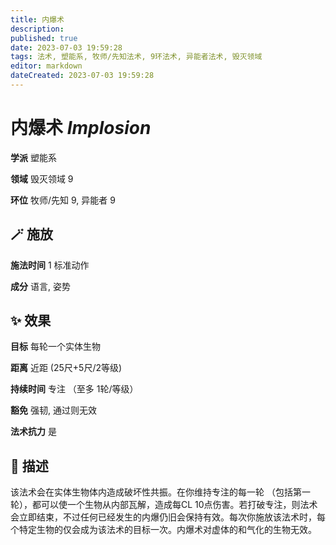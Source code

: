 ```yaml
---
title: 内爆术
description: 
published: true
date: 2023-07-03 19:59:28
tags: 法术, 塑能系, 牧师/先知法术, 9环法术, 异能者法术, 毁灭领域
editor: markdown
dateCreated: 2023-07-03 19:59:28
---
```


# **内爆术** *Implosion*

**学派** 塑能系 

**领域** 毁灭领域 9

**环位** 牧师/先知 9, 异能者 9

## 🪄 施放

**施法时间** 1 标准动作

**成分** 语言, 姿势

## ✨ 效果 

**目标** 每轮一个实体生物 

**距离** 近距 (25尺+5尺/2等级)  

**持续时间** 专注 （至多 1轮/等级） 

**豁免** 强韧, 通过则无效

**法术抗力** 是

## 📖 描述

该法术会在实体生物体内造成破坏性共振。在你维持专注的每一轮 （包括第一轮），都可以使一个生物从内部瓦解，造成每CL 10点伤害。若打破专注，则法术会立即结束，不过任何已经发生的内爆仍旧会保持有效。每次你施放该法术时，每个特定生物的仅会成为该法术的目标一次。内爆术对虚体的和气化的生物无效。
    